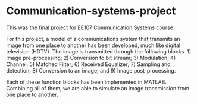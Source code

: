 # Communication-systems-project

This was the final project for EE107 Communication Systems course.

For this project, a model of a communications system that transmits an image from one place to another has been developed, much like digital television (HDTV). 
The image is transmitted through the following blocks: 1) Image pre-processing; 2) Conversion to bit stream; 3) Modulation; 4) Channel; 5) Matched Filter; 6) Received Equalizer; 7) Sampling and detection; 8) Conversion to an image; and 9) Image post-processing.

Each of these function blocks has been implemented in MATLAB. Combining all of them, we are able to simulate an image transmission from one place to another.

